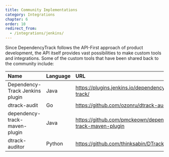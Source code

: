 ```yaml
---
title: Community Implementations
category: Integrations
chapter: 6
order: 10
redirect_from:
  - /integrations/jenkins/
---
```


Since DependencyTrack follows the API-First approach of product development, the API itself provides vast possibilities 
to make custom tools and integrations. Some of the custom tools that have been shared back to the community include:

| Name | Language | URL |
|:---------|:--------|:--------|
| Dependency-Track Jenkins plugin | Java | https://plugins.jenkins.io/dependency-track/ |
| dtrack-audit | Go | https://github.com/ozonru/dtrack-audit |
| dependency-track-maven-plugin | Java | https://github.com/pmckeown/dependency-track-maven-plugin |
| dtrack-auditor | Python | https://github.com/thinksabin/DTrackAuditor |
